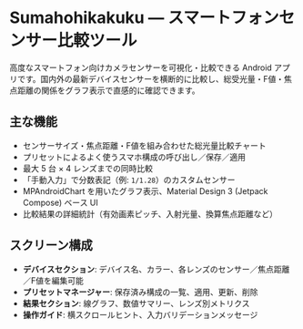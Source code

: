  # Sumahohikakuku — スマートフォンセンサー比較ツール

  高度なスマートフォン向けカメラセンサーを可視化・比較できる Android アプリです。国内外の最新デバイスセンサーを横断的に比較し、総受光量・F値・焦点距離の関係をグラフ表示で直感的に確認できます。

  ## 主な機能

  - センサーサイズ・焦点距離・F値を組み合わせた総光量比較チャート
  - プリセットによるよく使うスマホ構成の呼び出し／保存／適用
  - 最大 5 台 × 4 レンズまでの同時比較
  - 「手動入力」で分数表記（例: `1/1.28`）のカスタムセンサー
  - MPAndroidChart を用いたグラフ表示、Material Design 3 (Jetpack Compose) ベース UI
  - 比較結果の詳細統計（有効画素ピッチ、入射光量、換算焦点距離など）

  ## スクリーン構成

  - **デバイスセクション**: デバイス名、カラー、各レンズのセンサー／焦点距離／F値を編集可能
  - **プリセットマネージャー**: 保存済み構成の一覧、適用、更新、削除
  - **結果セクション**: 線グラフ、数値サマリー、レンズ別メトリクス
  - **操作ガイド**: 横スクロールヒント、入力バリデーションメッセージ
